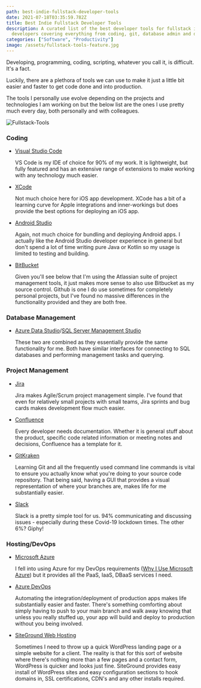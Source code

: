 ```yaml
---
path: best-indie-fullstack-developer-tools
date: 2021-07-18T03:35:59.782Z
title: Best Indie Fullstack Developer Tools
description: A curated list of the best developer tools for fullstack indie
  developers covering everything from coding, git, database admin and devops
categories: ["Software", "Productivity"]
image: /assets/fullstack-tools-feature.jpg
---
```

Developing, programming, coding, scripting, whatever you call it, is difficult. It's a fact.

Luckily, there are a plethora of tools we can use to make it just a little bit easier and faster to get code done and into production.

The tools I personally use evolve depending on the projects and technologies I am working on but the below list are the ones I use pretty much every day, both personally and with colleagues.

![Fullstack-Tools](/assets/fullstack-tools.jpg "Fullstack tools")

### Coding

* [Visual Studio Code](https://code.visualstudio.com/)

  VS Code is my IDE of choice for 90% of my work. It is lightweight, but fully featured and has an extensive range of extensions to make working with any technology much easier.
* [XCode](https://developer.apple.com/xcode/) 

  Not much choice here for iOS app development. XCode has a bit of a learning curve for Apple integrations and inner-workings but does provide the best options for deploying an iOS app.
* [Android Studio](https://developer.android.com/studio)

  Again, not much choice for bundling and deploying Android apps. I actually like the Android Studio developer experience in general but don't spend a lot of time writing pure Java or Kotlin so my usage is limited to testing and building.
* [BitBucket](https://bitbucket.org/)

  Given you'll see below that I'm using the Atlassian suite of project management tools, it just makes more sense to also use Bitbucket as my source control. Github is one I do use sometimes for completely personal projects, but I've found no massive differences in the functionality provided and they are both free.

### Database Management

* [Azure Data Studio](https://docs.microsoft.com/en-us/sql/azure-data-studio/download-azure-data-studio?view=sql-server-ver15)/[SQL Server Management Studio](https://docs.microsoft.com/en-us/sql/ssms/download-sql-server-management-studio-ssms?view=sql-server-ver15)

  These two are combined as they essentially provide the same functionality for me. Both have similar interfaces for connecting to SQL databases and performing management tasks and querying.

### [](https://docs.microsoft.com/en-us/sql/ssms/download-sql-server-management-studio-ssms?view=sql-server-ver15)Project Management

* [Jira](https://www.atlassian.com/software/jira)

  Jira makes Agile/Scrum project management simple. I've found that even for relatively small projects with small teams, Jira sprints and bug cards makes development flow much easier.
* [Confluence](https://www.atlassian.com/software/confluence)

  Every developer needs documentation. Whether it is general stuff about the product, specific code related information or meeting notes and decisions, Confluence has a template for it.
* [GitKraken](https://www.gitkraken.com/)

  Learning Git and all the frequently used command line commands is vital to ensure you actually know what you're doing to your source code repository. That being said, having a GUI that provides a visual representation of where your branches are, makes life for me substantially easier.
* [Slack](https://slack.com/intl/en-au/)

  Slack is a pretty simple tool for us. 94% communicating and discussing issues - especially during these Covid-19 lockdown times. The other 6%? Giphy!

### Hosting/DevOps

* [Microsoft Azure](https://azure.microsoft.com/en-au/)

  I fell into using Azure for my DevOps requirements ([Why I Use Microsoft Azure](https://www.mickpatterson.com.au/blog/why-i-use-microsoft-azure/)) but it provides all the PaaS, IaaS, DBaaS services I need.
* [Azure DevOps](https://azure.microsoft.com/en-au/services/devops/)

  Automating the integration/deployment of production apps makes life substantially easier and faster. There's something comforting about simply having to push to your main branch and walk away knowing that unless you really stuffed up, your app will build and deploy to production without you being involved.
* [SiteGround Web Hosting](https://www.siteground.com/index.htm?afcode=cd682f354478356e77ed18c0a0e722fd)

  Sometimes I need to throw up a quick WordPress landing page or a simple website for a client. The reality is that for this sort of website where there's nothing more than a few pages and a contact form, WordPress is quicker and looks just fine. SiteGround provides easy install of WordPress sites and easy configuration sections to hook domains in, SSL certifications, CDN's and any other installs required.